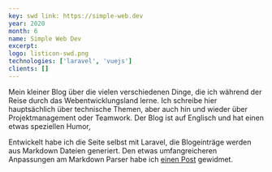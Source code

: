 ```yaml
---
key: swd link: https://simple-web.dev
year: 2020 
month: 6 
name: Simple Web Dev 
excerpt: 
logo: listicon-swd.png 
technologies: ['laravel', 'vuejs']
clients: []
---
```


Mein kleiner Blog über die vielen verschiedenen Dinge, die ich während der Reise durch das Webentwicklungsland lerne. Ich schreibe hier hauptsächlich über technische Themen, aber auch hin und wieder über Projektmanagement oder Teamwork. Der Blog ist auf Englisch und hat einen etwas speziellen Humor,

Entwickelt habe ich die Seite selbst mit Laravel, die Blogeinträge werden aus Markdown Dateien generiert. Den etwas umfangreicheren Anpassungen am Markdown Parser habe ich <a href="https://simple-web.dev/extending-laravel-markdown-with-lazy-images" target="_blank" rel="noopener noreferrer">einen Post</a> gewidmet.
